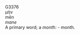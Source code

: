 <body>
  <p>G3376<br>  μήν  <br> mēn  <br><i>mane </i><br>A primary word; a <i>month:</i> - month.<br></p>
 </body>